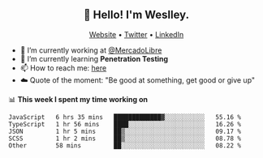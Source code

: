 <h2 align="center">👋 Hello! I'm Weslley.</h2>
<p align="center">
  <a href="http://weslleyneri.com.br">Website</a> •
  <a href="https://twitter.com/Weslley_Neri">Twitter</a> •
  <a href="https://www.linkedin.com/in/weslley-neri-3658908b">LinkedIn</a>
</p>


- 🔭 I’m currently working at [@MercadoLibre](https://github.com/mercadolibre)
- 🌱 I’m currently learning **Penetration Testing**
- 📫 How to reach me: [here](mailto:weslley39@gmail.com)
- ☁️ Quote of the moment: "Be good at something, get good or give up"

📊 **This week I spent my time working on**
<!--START_SECTION:waka-->

```text
JavaScript   6 hrs 35 mins   █████████████▓░░░░░░░░░░░   55.16 %
TypeScript   1 hr 56 mins    ████░░░░░░░░░░░░░░░░░░░░░   16.26 %
JSON         1 hr 5 mins     ██▒░░░░░░░░░░░░░░░░░░░░░░   09.17 %
SCSS         1 hr 2 mins     ██▒░░░░░░░░░░░░░░░░░░░░░░   08.78 %
Other        58 mins         ██░░░░░░░░░░░░░░░░░░░░░░░   08.22 %
```

<!--END_SECTION:waka-->

<!-- Inspired by https://github.com/gruselhaus/gruselhaus -->